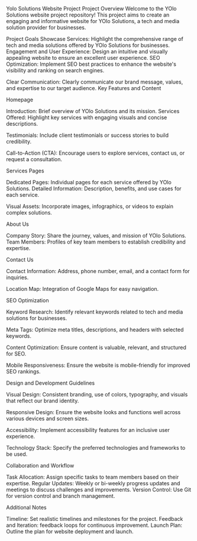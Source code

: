 Yolo Solutions Website Project
Project Overview
Welcome to the YOlo Solutions website project repository! This project aims to create an engaging and informative website for YOlo Solutions, a tech and media solution provider for businesses.

Project Goals
Showcase Services:
Highlight the comprehensive range of tech and media solutions offered by YOlo Solutions for businesses.
Engagement and User Experience: Design an intuitive and visually appealing website to ensure an excellent user experience.
SEO Optimization: Implement SEO best practices to enhance the website's visibility and ranking on search engines.


Clear Communication:
Clearly communicate our brand message, values, and expertise to our target audience.
Key Features and Content


Homepage


Introduction:
Brief overview of YOlo Solutions and its mission.
Services Offered: Highlight key services with engaging visuals and concise descriptions.


Testimonials:
Include client testimonials or success stories to build credibility.


Call-to-Action (CTA): 
Encourage users to explore services, contact us, or request a consultation.

Services Pages

Dedicated Pages:
Individual pages for each service offered by YOlo Solutions.
Detailed Information: Description, benefits, and use cases for each service.


Visual Assets: 
Incorporate images, infographics, or videos to explain complex solutions.

About Us

Company Story: 
Share the journey, values, and mission of YOlo Solutions.
Team Members: 
Profiles of key team members to establish credibility and expertise.

Contact Us

Contact Information: Address, phone number, email, and a contact form for inquiries.


Location Map: 
Integration of Google Maps for easy navigation.

SEO Optimization

Keyword Research:
Identify relevant keywords related to tech and media solutions for businesses.

Meta Tags:
Optimize meta titles, descriptions, and headers with selected keywords.

Content Optimization:
Ensure content is valuable, relevant, and structured for SEO.

Mobile Responsiveness:
Ensure the website is mobile-friendly for improved SEO rankings.

Design and Development Guidelines

Visual Design:
Consistent branding, use of colors, typography, and visuals that reflect our brand identity.

Responsive Design: 
Ensure the website looks and functions well across various devices and screen sizes.

Accessibility:
Implement accessibility features for an inclusive user experience.

Technology Stack: 
Specify the preferred technologies and frameworks to be used.


Collaboration and Workflow

Task Allocation: Assign specific tasks to team members based on their expertise.
Regular Updates: Weekly or bi-weekly progress updates and meetings to discuss challenges and improvements.
Version Control: Use Git for version control and branch management.

Additional Notes

Timeline: Set realistic timelines and milestones for the project.
Feedback and Iteration: feedback loops for continuous improvement.
Launch Plan: Outline the plan for website deployment and launch.

